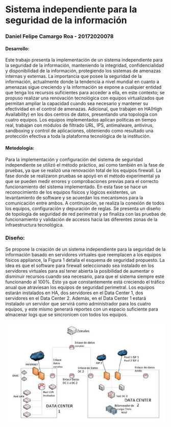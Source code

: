 # Sistema independiente para la seguridad de la información
### Daniel Felipe Camargo Roa - 20172020078

#### Desarrollo:

Este trabajo presenta la implementación de un sistema independiente para la seguridad de la información, manteniendo la integridad, confidencialidad y disponibilidad de la información, protegiendo los sistemas de amenazas internas y externas. La importancia que posee la seguridad de la información, actualmente donde la tendencia a nivel mundial en cuanto a amenazas sigue creciendo y la información se expone a cualquier entidad que tenga los recursos suficientes para acceder a ella, en este contexto; se propuso realizar una renovación tecnológica con equipos virtualizados que permitan ampliar la capacidad cuando sea necesario y mantener su efectividad en el control de amenazas. Adicional, que trabajen en HA(High Availability) en los dos centros de datos, presentando una topología con cuatro equipos. Los equipos implementados aplican políticas en tiempo real, trabajan con módulos de filtrado URL, IPS, antimalware, antivirus, sandboxing y control de aplicaciones, obteniendo como resultado una protección efectiva a toda la plataforma tecnológica de la institución.

#### Metodología:

Para la implementación y configuración del sistema de seguridad independiente se utilizó el método práctico, así como también en la fase de pruebas, ya que se realizó una renovación total de los equipos firewall. La fase donde se realizaron pruebas se apoyó en el método experimental ya que se pueden medir errores y comprobaciones previas para el correcto funcionamiento del sistema implementado. En esta fase se hace un reconocimiento de los equipos físicos y lógicos existentes, un levantamiento de software y se acuerdan los mecanismos para la comunicación entre ambos. A continuación, se realiza la conexión de todos los equipos, configuración y depuración de reglas. Se presenta un diseño de topología de seguridad de red perimetral y se finaliza con las pruebas de funcionamiento y validación de accesos hacia las diferentes zonas de la infraestructura tecnológica.

### Diseño:

Se propone la creación de un sistema independiente para la seguridad de la información basado en servidores virtuales que reemplacen a los equipos físicos appliance, la Figura 1 detalla el esquema de seguridad propuesto. La idea es que el software para firewall seleccionado sea instalado en los servidores virtuales para así tener abierta la posibilidad de aumentar o disminuir recursos cuando sea necesario, para que el sistema siempre esté funcionando al 100%. Esto ya que constantemente está creciendo el tráfico anual que atraviesan los equipos de seguridad perimetral. Los equipos estarán instalados en HA, dos servidores en el Data Center 1, dos servidores en el Data Center 2. Además, en el Data Center 1 estará instalado un servidor que servirá como administrador para los cuatro equipos, y este mismo generará reportes con un espacio suficiente para almacenar logs que se sincronicen con todos los equipos.

<img src="imagenproyecto1.PNG" width="500">
